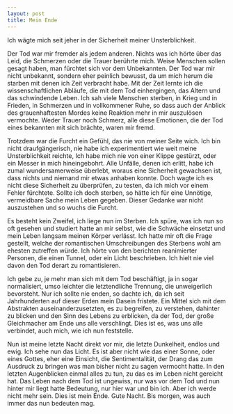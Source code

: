```yaml
---
layout: post
title: Mein Ende
---
```


Ich wägte mich seit jeher in der Sicherheit meiner Unsterblichkeit.

Der Tod war mir fremder als jedem anderen. Nichts was ich hörte über das Leid, die Schmerzen oder die Trauer berührte mich. Weise Menschen sollen gesagt haben, man fürchtet sich vor dem Unbekannten. Der Tod war mir nicht unbekannt, sondern eher peinlich bewusst, da um mich herum die starben mit denen ich Zeit verbracht habe. Mit der Zeit lernte ich die wissenschaftlichen Abläufe, die mit dem Tod einhergingen, das Altern und das schwindende Leben. Ich sah viele Menschen sterben, in Krieg und in Frieden, in Schmerzen und in vollkommener Ruhe, so dass auch der Anblick des grauenhaftesten Mordes keine Reaktion mehr in mir auszulösen vermochte. Weder Trauer noch Schmerz, alle diese Emotionen, die der Tod eines bekannten mit sich brächte, waren mir fremd.

Trotzdem war die Furcht ein Gefühl, das nie von meiner Seite wich. Ich bin nicht draufgängerisch, nie habe ich experimentiert wie weit meine Unsterblichkeit reichte, Ich habe mich nie von einer Klippe gestürzt, oder ein Messer in mich hineingebohrt. Alle Unfälle, denen ich erlitt, habe ich zumal wundersamerweise überlebt, woraus eine Sicherheit gewachsen ist, dass nichts und niemand mir etwas anhaben konnte. Doch wagte ich es nicht diese Sicherheit zu überprüfen, zu testen, da ich mich vor einem Fehler fürchtete. Sollte ich doch sterben, so hätte ich für eine Unnötige, vermeidbare Sache mein Leben gegeben. Dieser Gedanke war nicht auszustehen und so wuchs die Furcht.

Es besteht kein Zweifel, ich liege nun im Sterben. Ich spüre, was ich nun so oft gesehen und studiert hatte an mir selbst, wie die Schwäche einsetzt und mein Leben langsam meinen Körper verlässt. Ich hatte mir oft die Frage gestellt, welche der romantischen Umschreibungen des Sterbens wohl am ehesten zutreffen würde. Ich hörte von den berichten reanimierter Personen, die einen Tunnel, oder ein Licht beschrieben. Ich hielt nie viel davon den Tod derart zu romantisieren.

Ich gebe zu, je mehr man sich mit dem Tod beschäftigt, ja in sogar normalisiert, umso leichter die letztendliche Trennung, die unweigerlich bevorsteht. Nur ich sollte nie enden, so dachte ich, da ich seit Jahrhunderten auf dieser Erden mein Dasein fristete. Ein Mittel sich mit dem Abstrakten auseinanderzusetzten, es zu begreifen, zu verstehen, dahinter zu blicken und den Sinn des Lebens zu erblicken, da der Tod, der große Gleichmacher am Ende uns alle verschlingt. Dies ist es, was uns alle verbindet, auch mich, wie ich nun feststelle.

Nun ist meine letzte Nacht direkt vor mir, die letzte Dunkelheit, endlos und ewig. Ich sehe nun das Licht. Es ist aber nicht wie das einer Sonne, oder eines Gottes, eher eine Einsicht, die Sentimentalität, der Drang das zum Ausdruck zu bringen was man bisher nicht zu sagen vermocht hatte. In den letzten Augenblicken einmal alles zu tun, zu das es im Leben nicht gereicht hat. Das Leben nach dem Tod ist ungewiss, nur was vor dem Tod und nun hinter mir liegt hatte Bedeutung, nur hier war und bin ich. Aber ich werde nicht mehr sein. Dies ist mein Ende. Gute Nacht. Bis morgen, was auch immer das nun bedeuten mag.
